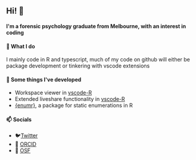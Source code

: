 ## Hi! 👋

#### I'm a forensic psychology graduate from Melbourne, with an interest in coding

#### 🔭 What I do
I mainly code in R and typescript, much of my code on github will either be package development or tinkering with vscode extensions

#### 🌱 Some things I've developed
  - Workspace viewer in [vscode-R](https://github.com/Ikuyadeu/vscode-R) 
  - Extended liveshare functionality in [vscode-R](https://github.com/Ikuyadeu/vscode-R)
  - [{enumr}](https://github.com/ElianHugh/enumr), a package for static enumerations in R

#### 📫 Socials
- 🐦[Twitter](https://twitter.com/ElianHugh)
- 🔬 [ORCID](https://orcid.org/0000-0001-8008-3165)
- 🔬 [OSF](https://osf.io/g5cm4/)

<!--
**ElianHugh/ElianHugh** is a ✨ _special_ ✨ repository because its `README.md` (this file) appears on your GitHub profile.

Here are some ideas to get you started:

- 🔭 I’m currently working on ...
- 🌱 I’m currently learning ...
- 👯 I’m looking to collaborate on ...
- 🤔 I’m looking for help with ...
- 💬 Ask me about ...
- 📫 How to reach me: ...
- 😄 Pronouns: ...
- ⚡ Fun fact: ...
-->
